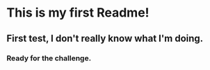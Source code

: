 # This is my first Readme!
## First test, I don't really know what I'm doing. 
### Ready for the challenge.
